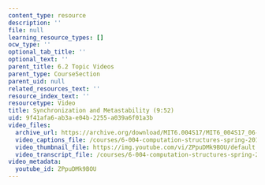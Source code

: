 ```yaml
---
content_type: resource
description: ''
file: null
learning_resource_types: []
ocw_type: ''
optional_tab_title: ''
optional_text: ''
parent_title: 6.2 Topic Videos
parent_type: CourseSection
parent_uid: null
related_resources_text: ''
resource_index_text: ''
resourcetype: Video
title: Synchronization and Metastability (9:52)
uid: 9f41afa6-ab3a-e04b-2255-a039a6f01a3b
video_files:
  archive_url: https://archive.org/download/MIT6.004S17/MIT6_004S17_06-02-06_300k.mp4
  video_captions_file: /courses/6-004-computation-structures-spring-2017/219e534358805967944506a7c506b78b_ZPpuDMk9BOU.vtt
  video_thumbnail_file: https://img.youtube.com/vi/ZPpuDMk9BOU/default.jpg
  video_transcript_file: /courses/6-004-computation-structures-spring-2017/38298e68f47dd015b36bfd5e40ffbabf_ZPpuDMk9BOU.pdf
video_metadata:
  youtube_id: ZPpuDMk9BOU
---
```

